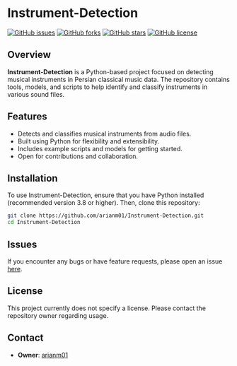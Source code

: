 # Instrument-Detection

[![GitHub issues](https://img.shields.io/github/issues/arianm01/Instrument-Detection.svg)](https://github.com/arianm01/Instrument-Detection/issues)
[![GitHub forks](https://img.shields.io/github/forks/arianm01/Instrument-Detection.svg)](https://github.com/arianm01/Instrument-Detection/network)
[![GitHub stars](https://img.shields.io/github/stars/arianm01/Instrument-Detection.svg)](https://github.com/arianm01/Instrument-Detection/stargazers)
[![GitHub license](https://img.shields.io/github/license/arianm01/Instrument-Detection.svg)](https://github.com/arianm01/Instrument-Detection)

## Overview

**Instrument-Detection** is a Python-based project focused on detecting musical instruments in Persian classical music data. The repository contains tools, models, and scripts to help identify and classify instruments in various sound files.

## Features

- Detects and classifies musical instruments from audio files.
- Built using Python for flexibility and extensibility.
- Includes example scripts and models for getting started.
- Open for contributions and collaboration.

## Installation

To use Instrument-Detection, ensure that you have Python installed (recommended version 3.8 or higher). Then, clone this repository:

```bash
git clone https://github.com/arianm01/Instrument-Detection.git
cd Instrument-Detection
```
## Issues

If you encounter any bugs or have feature requests, please open an issue [here](https://github.com/arianm01/Instrument-Detection/issues).

## License

This project currently does not specify a license. Please contact the repository owner regarding usage.

## Contact

- **Owner**: [arianm01](https://github.com/arianm01)
